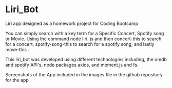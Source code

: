 # Liri_Bot
Liri app designed as a homework project for Coding Bootcamp

You can simply search with a key term for a Specific Concert, Spotify song or Movie.
Using the command node liri. js and then concert-this <artisdt name> to search for a concert, spotify-song-this <song name> to search for a spotify song, and lastly move-this <movie name>.

This liri_bot was developed using different technologies including, the omdb and spotify API's, node packages
axios, and moment.js and fs.  

Screenshots of the App included in the images file in the github repository for the app